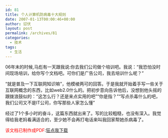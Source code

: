 ```yaml
---
id: 81
title: 个人计算机防病毒十大规则
date: 2007-01-13T00:00:46+00:00
author: 愆伏
layout: post
permalink: /archives/81
categories:
  - 技术
tags:
  - 生活
---
```

06年末的时候,马彪有一天跟我说:你去我们公司做个培训吧。我说：“我恐怕没时间现场培训，给你写个文档吧。可你们是广告公司，我去培训什么呢？”
  
“就是普及一下互联网知识嘛”，他模棱两可的回答。于是我就开始着手写一些关于互联网概念的东西，比如web2.0什么的。把初步意向告诉他后，没想到他头摇的跟拨浪鼓似的：“这怎么行？还是来点实用的吧”“你是指？”“写点杀毒什么的吧，我们公司又不是IT公司，你写那些人家怎么懂”
  
经过了1个多小时的奋斗，这篇东西就出来了。写的比较粗糙，也没有深入。我觉得给我老妈看满适合的，至少她不会再打电话来叫我回家帮她杀病毒了。

<span style="color: red;">该文档已制作成PDF</span>:<a title="/log/wp-content/uploads/200701/13_000958_.pdf" href="/wp-content/uploads/200701/13_000958_.pdf" target="_blank">狂点我下载</a>